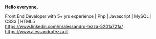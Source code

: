 <strong>Hello everyone,</strong><br>

Front End Developer with 5+ yrs experience | Php | Javascript | MySQL | CSS3 | HTML5<br>
https://www.linkedin.com/in/alessandro-tezza-5201a721a/<br>
https://www.alessandrotezza.it


<!---
aletex1994/aletex1994 is a ✨ special ✨ repository because its `README.md` (this file) appears on your GitHub profile.
You can click the Preview link to take a look at your changes.
--->
